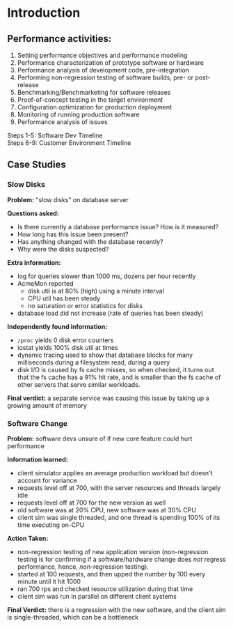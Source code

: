 # Introduction

## Performance activities:  

1. Setting performance objectives and performance modeling
2. Performance characterization of prototype software or hardware
3. Performance analysis of development code, pre-integration
4. Performing non-regression testing of software builds, pre- or post-release
5. Benchmarking/Benchmarketing for software releases
6. Proof-of-concept testing in the target environment
7. Configuration optimization for production deployment
8. Monitoring of running production software
9. Performance analysis of issues

Steps 1-5: Software Dev Timeline  
Steps 6-9: Customer Environment Timeline

## Case Studies

### Slow Disks

**Problem:** "slow disks" on database server  

**Questions asked:**  

* Is there currently a database performance issue? How is it measured?
* How long has this issue been present?
* Has anything changed with the database recently?
* Why were the disks suspected?

**Extra information:**  

* log for queries slower than 1000 ms, dozens per hour recently
* AcmeMon reported 
    * disk util is at 80% (high) using a minute interval
    * CPU util has been steady
    * no saturation or error statistics for disks
* database load did not increase (rate of queries has been steady)

**Independently found information:**  

* `/proc` yields 0 disk error counters
* iostat yields 100% disk util at times
* dynamic tracing used to show that database blocks for many milliseconds during a filesystem read, during a query
* disk I/O is caused by fs cache misses, so when checked, it turns out that the fs cache has a 91% hit rate, and is smaller than the fs cache of other servers that serve similar workloads.

**Final verdict:** a separate service was causing this issue by taking up a growing amount of memory

### Software Change

**Problem:** software devs unsure of if new core feature could hurt performance  

**Information learned:**  

* client simulator applies an average production workload but doesn't account for variance
* requests level off at 700, with the server resources and threads largely idle
* requests level off at 700 for the new version as well
* old software was at 20% CPU, new software was at 30% CPU
* client sim was single threaded, and one thread is spending 100% of its time executing on-CPU

**Action Taken:** 

* non-regression testing of new application version (non-regression testing is for confirming if a software/hardware change does *not* regress performance, hence, *non*-regression testing).  
* started at 100 requests, and then upped the number by 100 every minute until it hit 1000
* ran 700 rps and checked resource utilization during that time
* client sim was run in parallel on different client systems

**Final Verdict:** there *is* a regression with the new software, and the client sim is single-threaded, which can be a bottleneck
